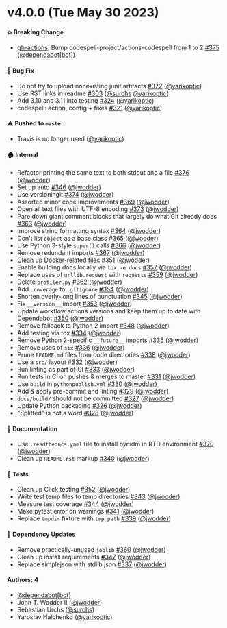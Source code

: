 # v4.0.0 (Tue May 30 2023)

#### 💥 Breaking Change

- [gh-actions](deps): Bump codespell-project/actions-codespell from 1 to 2 [#375](https://github.com/incf-nidash/PyNIDM/pull/375) ([@dependabot[bot]](https://github.com/dependabot[bot]))

#### 🐛 Bug Fix

- Do not try to upload nonexisting junit artifacts [#372](https://github.com/incf-nidash/PyNIDM/pull/372) ([@yarikoptic](https://github.com/yarikoptic))
- Use RST links in readme [#303](https://github.com/incf-nidash/PyNIDM/pull/303) ([@surchs](https://github.com/surchs) [@yarikoptic](https://github.com/yarikoptic))
- Add 3.10 and 3.11 into testing [#324](https://github.com/incf-nidash/PyNIDM/pull/324) ([@yarikoptic](https://github.com/yarikoptic))
- codespell: action, config + fixes [#321](https://github.com/incf-nidash/PyNIDM/pull/321) ([@yarikoptic](https://github.com/yarikoptic))

#### ⚠️ Pushed to `master`

- Travis is no longer used ([@yarikoptic](https://github.com/yarikoptic))

#### 🏠 Internal

- Refactor printing the same text to both stdout and a file [#376](https://github.com/incf-nidash/PyNIDM/pull/376) ([@jwodder](https://github.com/jwodder))
- Set up auto [#346](https://github.com/incf-nidash/PyNIDM/pull/346) ([@jwodder](https://github.com/jwodder))
- Use versioningit [#374](https://github.com/incf-nidash/PyNIDM/pull/374) ([@jwodder](https://github.com/jwodder))
- Assorted minor code improvements [#369](https://github.com/incf-nidash/PyNIDM/pull/369) ([@jwodder](https://github.com/jwodder))
- Open all text files with UTF-8 encoding [#373](https://github.com/incf-nidash/PyNIDM/pull/373) ([@jwodder](https://github.com/jwodder))
- Pare down giant comment blocks that largely do what Git already does [#363](https://github.com/incf-nidash/PyNIDM/pull/363) ([@jwodder](https://github.com/jwodder))
- Improve string formatting syntax [#364](https://github.com/incf-nidash/PyNIDM/pull/364) ([@jwodder](https://github.com/jwodder))
- Don't list `object` as a base class [#365](https://github.com/incf-nidash/PyNIDM/pull/365) ([@jwodder](https://github.com/jwodder))
- Use Python 3-style `super()` calls [#366](https://github.com/incf-nidash/PyNIDM/pull/366) ([@jwodder](https://github.com/jwodder))
- Remove redundant imports [#367](https://github.com/incf-nidash/PyNIDM/pull/367) ([@jwodder](https://github.com/jwodder))
- Clean up Docker-related files [#351](https://github.com/incf-nidash/PyNIDM/pull/351) ([@jwodder](https://github.com/jwodder))
- Enable building docs locally via `tox -e docs` [#357](https://github.com/incf-nidash/PyNIDM/pull/357) ([@jwodder](https://github.com/jwodder))
- Replace uses of `urllib.request` with `requests` [#359](https://github.com/incf-nidash/PyNIDM/pull/359) ([@jwodder](https://github.com/jwodder))
- Delete `profiler.py` [#362](https://github.com/incf-nidash/PyNIDM/pull/362) ([@jwodder](https://github.com/jwodder))
- Add `.coverage` to `.gitignore` [#354](https://github.com/incf-nidash/PyNIDM/pull/354) ([@jwodder](https://github.com/jwodder))
- Shorten overly-long lines of punctuation [#345](https://github.com/incf-nidash/PyNIDM/pull/345) ([@jwodder](https://github.com/jwodder))
- Fix `__version__` import [#353](https://github.com/incf-nidash/PyNIDM/pull/353) ([@jwodder](https://github.com/jwodder))
- Update workflow actions versions and keep them up to date with Dependabot [#350](https://github.com/incf-nidash/PyNIDM/pull/350) ([@jwodder](https://github.com/jwodder))
- Remove fallback to Python 2 import [#348](https://github.com/incf-nidash/PyNIDM/pull/348) ([@jwodder](https://github.com/jwodder))
- Add testing via tox [#334](https://github.com/incf-nidash/PyNIDM/pull/334) ([@jwodder](https://github.com/jwodder))
- Remove Python 2-specific `__future__` imports [#335](https://github.com/incf-nidash/PyNIDM/pull/335) ([@jwodder](https://github.com/jwodder))
- Remove uses of `six` [#336](https://github.com/incf-nidash/PyNIDM/pull/336) ([@jwodder](https://github.com/jwodder))
- Prune `README.md` files from code directories [#338](https://github.com/incf-nidash/PyNIDM/pull/338) ([@jwodder](https://github.com/jwodder))
- Use a `src/` layout [#332](https://github.com/incf-nidash/PyNIDM/pull/332) ([@jwodder](https://github.com/jwodder))
- Run linting as part of CI [#333](https://github.com/incf-nidash/PyNIDM/pull/333) ([@jwodder](https://github.com/jwodder))
- Run tests in CI on pushes & merges to master [#331](https://github.com/incf-nidash/PyNIDM/pull/331) ([@jwodder](https://github.com/jwodder))
- Use `build` in `pythonpublish.yml` [#330](https://github.com/incf-nidash/PyNIDM/pull/330) ([@jwodder](https://github.com/jwodder))
- Add & apply pre-commit and linting [#329](https://github.com/incf-nidash/PyNIDM/pull/329) ([@jwodder](https://github.com/jwodder))
- `docs/build/` should not be committed [#327](https://github.com/incf-nidash/PyNIDM/pull/327) ([@jwodder](https://github.com/jwodder))
- Update Python packaging [#326](https://github.com/incf-nidash/PyNIDM/pull/326) ([@jwodder](https://github.com/jwodder))
- "Splitted" is not a word [#328](https://github.com/incf-nidash/PyNIDM/pull/328) ([@jwodder](https://github.com/jwodder))

#### 📝 Documentation

- Use `.readthedocs.yaml` file to install pynidm in RTD environment [#370](https://github.com/incf-nidash/PyNIDM/pull/370) ([@jwodder](https://github.com/jwodder))
- Clean up `README.rst` markup [#340](https://github.com/incf-nidash/PyNIDM/pull/340) ([@jwodder](https://github.com/jwodder))

#### 🧪 Tests

- Clean up Click testing [#352](https://github.com/incf-nidash/PyNIDM/pull/352) ([@jwodder](https://github.com/jwodder))
- Write test temp files to temp directories [#343](https://github.com/incf-nidash/PyNIDM/pull/343) ([@jwodder](https://github.com/jwodder))
- Measure test coverage [#344](https://github.com/incf-nidash/PyNIDM/pull/344) ([@jwodder](https://github.com/jwodder))
- Make pytest error on warnings [#341](https://github.com/incf-nidash/PyNIDM/pull/341) ([@jwodder](https://github.com/jwodder))
- Replace `tmpdir` fixture with `tmp_path` [#339](https://github.com/incf-nidash/PyNIDM/pull/339) ([@jwodder](https://github.com/jwodder))

#### 🔩 Dependency Updates

- Remove practically-unused `joblib` [#360](https://github.com/incf-nidash/PyNIDM/pull/360) ([@jwodder](https://github.com/jwodder))
- Clean up install requirements [#347](https://github.com/incf-nidash/PyNIDM/pull/347) ([@jwodder](https://github.com/jwodder))
- Replace simplejson with stdlib json [#337](https://github.com/incf-nidash/PyNIDM/pull/337) ([@jwodder](https://github.com/jwodder))

#### Authors: 4

- [@dependabot[bot]](https://github.com/dependabot[bot])
- John T. Wodder II ([@jwodder](https://github.com/jwodder))
- Sebastian Urchs ([@surchs](https://github.com/surchs))
- Yaroslav Halchenko ([@yarikoptic](https://github.com/yarikoptic))

